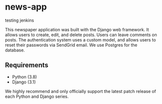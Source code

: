 # news-app

testing jenkins

This newspaper application was built with the Django web framework. It allows users to create, edit, and delete posts. Users can leave comments on posts. The authentication system uses a custom model, and allows users to reset their passwords via SendGrid email. We use Postgres for the database.


## Requirements

* Python (3.8)
* Django (3.1)

We highly recommend and only officially support the latest patch release of each Python and Django series.

